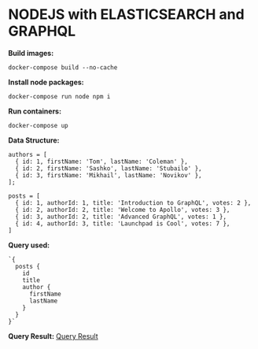 # NODEJS with ELASTICSEARCH and GRAPHQL
__Build images:__
```
docker-compose build --no-cache
```
__Install node packages:__
```
docker-compose run node npm i
```
__Run containers:__
```
docker-compose up
```
__Data Structure:__
```
authors = [
  { id: 1, firstName: 'Tom', lastName: 'Coleman' },
  { id: 2, firstName: 'Sashko', lastName: 'Stubailo' },
  { id: 3, firstName: 'Mikhail', lastName: 'Novikov' },
];
```
```
posts = [
  { id: 1, authorId: 1, title: 'Introduction to GraphQL', votes: 2 },
  { id: 2, authorId: 2, title: 'Welcome to Apollo', votes: 3 },
  { id: 3, authorId: 2, title: 'Advanced GraphQL', votes: 1 },
  { id: 4, authorId: 3, title: 'Launchpad is Cool', votes: 7 },
]
```
__Query used:__
```
`{
  posts {
    id
    title
    author {
      firstName
      lastName
    }
  }
}`
```

__Query Result:__
[Query Result](http://localhost:3000)
